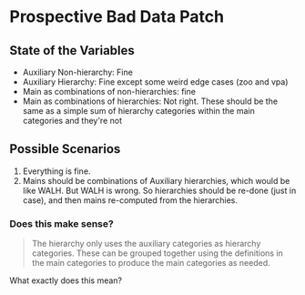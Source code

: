 # Prospective Bad Data Patch

## State of the Variables

- Auxiliary Non-hierarchy: Fine
- Auxiliary Hierarchy: Fine except some weird edge cases (zoo and vpa)
- Main as combinations of non-hierarchies: fine
- Main as combinations of hierarchies: Not right.  These should be the same as a simple sum of hierarchy categories within the main categories and they're not

## Possible Scenarios

1. Everything is fine. 
2. Mains should be combinations of Auxiliary hierarchies, which would be like WALH.  But WALH is wrong.  So hierarchies should be re-done (just in case), and then mains re-computed from the hierarchies.

### Does this make sense?

> The hierarchy only uses the auxiliary categories as hierarchy categories. These can be grouped together using the definitions in the main categories to produce the main categories as needed.

What exactly does this mean?